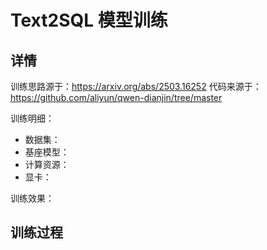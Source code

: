 # Text2SQL 模型训练

## 详情
训练思路源于：https://arxiv.org/abs/2503.16252
代码来源于：https://github.com/aliyun/qwen-dianjin/tree/master

训练明细：
- 数据集：
- 基座模型：
- 计算资源：
- 显卡：

训练效果：

## 训练过程